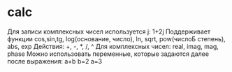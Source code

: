 # calc
Для записи комплексных чисел используется j: 1+2j
Поддерживает функции cos,sin,tg, log(основание, число), ln, sqrt, pow(числоБ степень), abs, exp
Действия: +, -, *, /, ^
Для комплексных чисел: real, imag, mag, phase
Можно использовать переменные, которые задаются далее после выражения:
a+b
b=2
a=3
